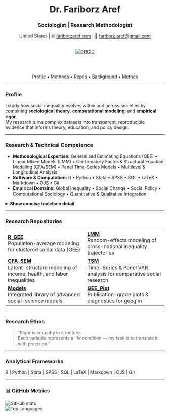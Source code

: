 <div align="center">

<h1>Dr. Fariborz Aref</h1>
<h3>Sociologist  |  Research Methodologist</h3>

United States   |   🌐 <a href="https://fariborzaref.com">fariborzaref.com</a>   |   📧 <a href="mailto:fariborz.aref@gmail.com">fariborz.aref@gmail.com</a>  

<br/>

<a href="https://orcid.org/0000-0001-6622-1824">
  <img alt="ORCID" src="https://img.shields.io/badge/ORCID-0000--0001--6622--1824-4caf50?logo=orcid&logoColor=white&labelColor=2e7d32&style=flat-square">
</a>

<br/><br/>

<!-- Section quick-links -->
<a href="#-profile">Profile</a> • 
<a href="#-research--technical-competence">Methods</a> • 
<a href="#-research-repositories">Repos</a> • 
<a href="#-academic-background">Background</a> • 
<a href="#-github-metrics">Metrics</a>

</div>

---

### Profile  
I study how social inequality evolves within and across societies by combining **sociological theory**, **computational modeling**, and **empirical rigor**.  
My research turns complex datasets into transparent, reproducible evidence that informs theory, education, and policy design.  

---

### Research & Technical Competence  
- **Methodological Expertise:** Generalized Estimating Equations (GEE) • Linear Mixed Models (LMM) • Confirmatory Factor & Structural Equation Modeling (CFA/SEM) • Panel Time-Series Models • Multilevel & Longitudinal Analysis  
- **Software & Computation:** R • Python • Stata • SPSS • SQL • LaTeX • Markdown • OJS • Git  
- **Empirical Domains:** Global Inequality • Social Change • Social Policy • Computational Sociology • Quantitative & Qualitative Integration  

<details>
<summary><b>Show concise toolchain detail</b></summary>

- **R Stacks:** geepack • lme4/lmerTest • lavaan/semTools • panelvar • ggplot2  
- **Reproducibility:** Project-oriented repositories with session info and saved artifacts for complete replication  
</details>

---

### Research Repositories  

<table>
<tr>
<td>
<b><a href="https://github.com/fariborzaref/R_GEE">R_GEE</a></b><br/>
Population-average modeling for clustered social data (GEE)
</td>
<td>
<b><a href="https://github.com/fariborzaref/LMM">LMM</a></b><br/>
Random-effects modeling of cross-national inequality trajectories
</td>
</tr>
<tr>
<td>
<b><a href="https://github.com/fariborzaref/CFA_SEM">CFA_SEM</a></b><br/>
Latent-structure modeling of income, health, and labor inequalities
</td>
<td>
<b><a href="https://github.com/fariborzaref/TSM">TSM</a></b><br/>
Time-Series & Panel VAR analysis for comparative social research
</td>
</tr>
<tr>
<td>
<b><a href="https://github.com/fariborzaref/Models">Models</a></b><br/>
Integrated library of advanced social-science models
</td>
<td>
<b><a href="https://github.com/fariborzaref/GEE_Plot">GEE_Plot</a></b><br/>
Publication-grade plots & diagnostics for geeglm
</td>
</tr>
</table>

---

### Research Ethos  
> “Rigor is empathy in structure.   
> Each variable represents a life condition — my task is to translate it with precision.”

---

### Analytical Frameworks  
R | Python | Stata | SPSS | SQL | LaTeX | Markdown | OJS | Git  

---

### 📊 GitHub Metrics  
<img alt="GitHub stats" src="https://github-readme-stats.vercel.app/api?username=fariborzaref&show_icons=true&theme=transparent&hide_border=true"><br/>
<img alt="Top Languages" src="https://github-readme-stats.vercel.app/api/top-langs/?username=fariborzaref&layout=compact&theme=transparent&hide_border=true&v=2">




